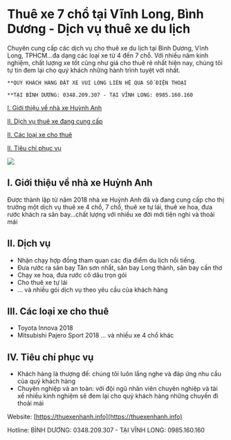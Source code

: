 # Thuê xe 7 chổ tại Vĩnh Long, Bình Dương - Dịch vụ thuê xe du lịch
Chuyên cung cấp các dịch vụ cho thuê xe du lịch tại Bình Dương, Vĩnh Long, TPHCM...đa dạng các loại xe từ 4 đến 7 chỗ. Với nhiều năm kinh nghiệm, chất lượng xe tốt cũng như giá cho thuê rẻ nhất hiện nay, chúng tôi tự tin đem lại cho quý khách những hành trình tuyệt vời nhất.

```
**QUÝ KHÁCH HÀNG ĐẶT XE VUI LÒNG LIÊN HỆ QUA SỐ ĐIỆN THOẠI

**TẠI BÌNH DƯƠNG: 0348.209.307 - TẠI VĨNH LONG: 0985.160.160
```

[I. Giới thiệu về nhà xe Huỳnh Anh](#gioithieu)

[II. Dịch vụ thuê xe đang cung cấp](#dichvu)

[II. Các loại xe cho thuê](#cacloaixe)

[II. Tiêu chí phục vụ](#tieuchi)

<img src="https://thuexenhanh.info/wp-content/uploads/2019/01/logo-thuexenhanh.info_.png">

<a name="gioithieu"></a>
## I. Giới thiệu về nhà xe Huỳnh Anh
Được thành lập từ năm 2018 nhà xe Huỳnh Anh đã và đang cung cấp cho thị trường một dịch vụ thuê xe 4 chổ, 7 chổ, thuê xe tự lái, thuê xe hoa, đưa rước khách ra sân bay...chất lượng với nhiều xe đời mới tiện nghi và thoải mái

<a name="dichvu"></a>
## II. Dịch vụ
- Nhận chạy hợp đồng tham quan các địa điểm du lịch nổi tiếng.
- Đưa rước ra sân bay Tân sơn nhất, sân bay Long thành, sân bay cần thơ
- Chạy xe hoa, đưa rước cô dâu trọn gói
- Cho thuê xe tự lái
- ... và nhiều gói dịch vụ theo yêu cầu của khách hàng

<a name="cacloaixe"></a>
## III. Các loại xe cho thuê
- Toyota Innova 2018
- Mitsubishi Pajero Sport 2018
... và nhiều xe 4 chổ khác

<a name="tieuchi"></a>
## IV. Tiêu chí phục vụ
- Khách hàng là thượng đế: chúng tôi luôn lắng nghe và đáp ứng nhu cầu của quý khách hàng
- Chuyên nghiệp và an toàn: với đội ngũ nhân viên chuyên nghiệp và tài xế nhiều kinh nghiệm sẽ đem lại cho quý khách hàng những chuyến đi thoải mái

Website: [https://thuexenhanh.info](https://thuexenhanh.info)

Hotline: BÌNH DƯƠNG: 0348.209.307 - TẠI VĨNH LONG: 0985.160.160

